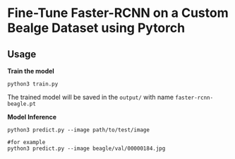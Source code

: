 # Fine-Tune Faster-RCNN on a Custom Bealge Dataset using Pytorch

## Usage

__Train the model__
```shell
python3 train.py
```
The trained model will be saved in the `output/` with name `faster-rcnn-beagle.pt`

__Model Inference__

```shell
python3 predict.py --image path/to/test/image

#for example
python3 predict.py --image beagle/val/00000184.jpg
```
